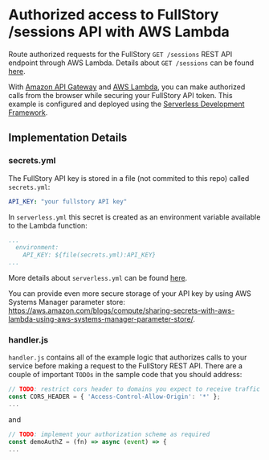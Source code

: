 # Authorized access to FullStory /sessions API with AWS Lambda
Route authorized requests for the FullStory `GET /sessions` REST API endpoint through AWS Lambda. Details about `GET /sessions` can be found [here](https://help.fullstory.com/develop-rest/137382-rest-api-retrieving-a-list-of-sessions-for-a-given-user-after-the-fact).

With [Amazon API Gateway](https://aws.amazon.com/api-gateway/) and [AWS Lambda](https://aws.amazon.com/lambda/), you can make authorized calls from the browser while securing your FullStory API token. This example is configured and deployed using the [Serverless Development Framework](https://www.serverless.com).

## Implementation Details

### secrets.yml

The FullStory API key is stored in a file (not commited to this repo) called `secrets.yml`:
```yaml
API_KEY: "your fullstory API key"
```

In `serverless.yml` this secret is created as an environment variable available to the Lambda function:
```yaml
...
  environment:
    API_KEY: ${file(secrets.yml):API_KEY}
...
```
More details about `serverless.yml` can be found [here](https://serverless.com/framework/docs/providers/aws/guide/serverless.yml/).

You can provide even more secure storage of your API key by using AWS Systems Manager parameter store: https://aws.amazon.com/blogs/compute/sharing-secrets-with-aws-lambda-using-aws-systems-manager-parameter-store/.

### handler.js

`handler.js` contains all of the example logic that authorizes calls to your service before making a request to the FullStory REST API. There are a couple of important `TODOs` in the sample code that you should address:

```JavaScript
// TODO: restrict cors header to domains you expect to receive traffic from
const CORS_HEADER = { 'Access-Control-Allow-Origin': '*' };
...
```

and

```JavaScript
// TODO: implement your authorization scheme as required
const demoAuthZ = (fn) => async (event) => {
...
```
